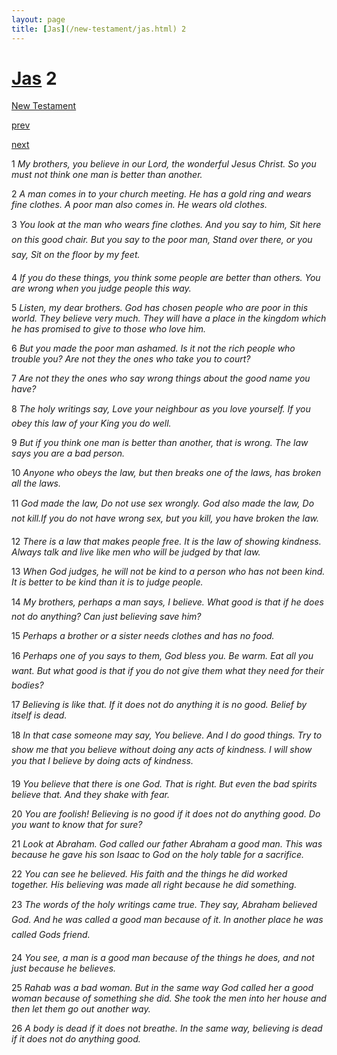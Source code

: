 ```yaml
---
layout: page
title: [Jas](/new-testament/jas.html) 2
---
```


# [Jas](/new-testament/jas.html) 2

[New Testament](/new-testament.html)


[prev](/new-testament/jas/jas-1.html)


[next](/new-testament/jas/jas-3.html)

1 _My brothers, you believe in our Lord, the wonderful Jesus Christ. So you must not think one man is better than another._

2 _A man comes in to your church meeting. He has a gold ring and wears fine clothes. A poor man also comes in. He wears old clothes._

3 _You look at the man who wears fine clothes. And you say to him, Sit here on this good chair. But you say to the poor man, Stand over there, or you say, Sit on the floor by my feet._

4 _If you do these things, you think some people are better than others. You are wrong when you judge people this way._

5 _Listen, my dear brothers. God has chosen people who are poor in this world. They believe very much. They will have a place in the kingdom which he has promised to give to those who love him._

6 _But you made the poor man ashamed. Is it not the rich people who trouble you? Are not they the ones who take you to court?_

7 _Are not they the ones who say wrong things about the good name you have?_

8 _The holy writings say, Love your neighbour as you love yourself. If you obey this law of your King you do well._

9 _But if you think one man is better than another, that is wrong. The law says you are a bad person._

10 _Anyone who obeys the law, but then breaks one of the laws, has broken all the laws._

11 _God made the law, Do not use sex wrongly. God also made the law, Do not kill.If you do not have wrong sex, but you kill, you have broken the law._

12 _There is a law that makes people free. It is the law of showing kindness. Always talk and live like men who will be judged by that law._

13 _When God judges, he will not be kind to a person who has not been kind. It is better to be kind than it is to judge people._

14 _My brothers, perhaps a man says, I believe. What good is that if he does not do anything? Can just believing save him?_

15 _Perhaps a brother or a sister needs clothes and has no food._

16 _Perhaps one of you says to them, God bless you. Be warm. Eat all you want. But what good is that if you do not give them what they need for their bodies?_

17 _Believing is like that. If it does not do anything it is no good. Belief by itself is dead._

18 _In that case someone may say, You believe. And I do good things. Try to show me that you believe without doing any acts of kindness. I will show you that I believe by doing acts of kindness._

19 _You believe that there is one God. That is right. But even the bad spirits believe that. And they shake with fear._

20 _You are foolish! Believing is no good if it does not do anything good. Do you want to know that for sure?_

21 _Look at Abraham. God called our father Abraham a good man. This was because he gave his son Isaac to God on the holy table for a sacrifice._

22 _You can see he believed. His faith and the things he did worked together. His believing was made all right because he did something._

23 _The words of the holy writings came true. They say, Abraham believed God. And he was called a good man because of it. In another place he was called Gods friend._

24 _You see, a man is a good man because of the things he does, and not just because he believes._

25 _Rahab was a bad woman. But in the same way God called her a good woman because of something she did. She took the men into her house and then let them go out another way._

26 _A body is dead if it does not breathe. In the same way, believing is dead if it does not do anything good._

